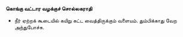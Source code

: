 **கொங்கு வட்டார வழக்குச் சொல்லகராதி**
- நீர் ஏற்றக் கூடையில் கயிறு கட்ட வைத்திருக்கும் வளையம். தும்பிக்காது வேற அந்துபோச்சு.

